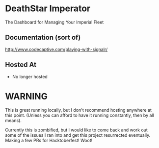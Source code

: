 # DeathStar Imperator
The Dashboard for Managing Your Imperial Fleet

## Documentation (sort of)
http://www.codecaptive.com/playing-with-signalr/

## Hosted At
- No longer hosted
 
# WARNING
This is great running locally, but I don't recommend hosting anywhere at this point. (Unless you can afford to have it running constantly, then by all means).

Currently this is zombified, but I would like to come back and work out some of the issues I ran into and get this project resurrected eventually.
Making a few PRs for Hacktoberfest! Woot!